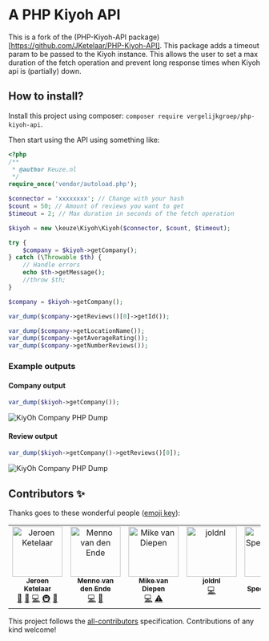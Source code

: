 # A PHP Kiyoh API

This is a fork of the (PHP-Kiyoh-API package)[https://github.com/JKetelaar/PHP-Kiyoh-API]. 
This package adds a timeout param to be passed to the Kiyoh instance. This allows the user to set a max duration of the fetch operation and prevent long response times when Kiyoh api is (partially) down.
## How to install?
Install this project using composer: `composer require vergelijkgroep/php-kiyoh-api`.

Then start using the API using something like:

```php
<?php
/**
 * @author Keuze.nl
 */
require_once('vendor/autoload.php');

$connector = 'xxxxxxxx'; // Change with your hash
$count = 50; // Amount of reviews you want to get
$timeout = 2; // Max duration in seconds of the fetch operation

$kiyoh = new \keuze\Kiyoh\Kiyoh($connector, $count, $timeout);

try {
    $company = $kiyoh->getCompany();
} catch (\Throwable $th) {
    // Handle errors
    echo $th->getMessage();
    //throw $th;
}

$company = $kiyoh->getCompany();

var_dump($company->getReviews()[0]->getId());

var_dump($company->getLocationName());
var_dump($company->getAverageRating());
var_dump($company->getNumberReviews());
```

### Example outputs

#### Company output
```php
var_dump($kiyoh->getCompany());
```
![KiyOh Company PHP Dump](docs/company_dump.png)


#### Review output
```php
var_dump($kiyoh->getCompany()->getReviews()[0]);
```
![KiyOh Company PHP Dump](docs/review_dump.png)

## Contributors ✨

Thanks goes to these wonderful people ([emoji key](https://allcontributors.org/docs/en/emoji-key)):

<!-- ALL-CONTRIBUTORS-LIST:START - Do not remove or modify this section -->
<!-- prettier-ignore-start -->
<!-- markdownlint-disable -->
<table>
  <tbody>
    <tr>
      <td align="center" valign="top" width="14.28%"><a href="http://jketelaar.nl/"><img src="https://avatars0.githubusercontent.com/u/3681904?v=4?s=100" width="100px;" alt="Jeroen Ketelaar"/><br /><sub><b>Jeroen Ketelaar</b></sub></a><br /><a href="#maintenance-JKetelaar" title="Maintenance">🚧</a> <a href="https://github.com/JKetelaar/PHP-Kiyoh-API/pulls?q=is%3Apr+reviewed-by%3AJKetelaar" title="Reviewed Pull Requests">👀</a> <a href="https://github.com/JKetelaar/PHP-Kiyoh-API/commits?author=JKetelaar" title="Code">💻</a> <a href="#infra-JKetelaar" title="Infrastructure (Hosting, Build-Tools, etc)">🚇</a> <a href="#ideas-JKetelaar" title="Ideas, Planning, & Feedback">🤔</a></td>
      <td align="center" valign="top" width="14.28%"><a href="https://github.com/menno-ll"><img src="https://avatars0.githubusercontent.com/u/50165380?v=4?s=100" width="100px;" alt="Menno van den Ende"/><br /><sub><b>Menno van den Ende</b></sub></a><br /><a href="https://github.com/JKetelaar/PHP-Kiyoh-API/commits?author=menno-ll" title="Code">💻</a> <a href="#ideas-menno-ll" title="Ideas, Planning, & Feedback">🤔</a></td>
      <td align="center" valign="top" width="14.28%"><a href="http://mediadevs.nl"><img src="https://avatars3.githubusercontent.com/u/38211249?v=4?s=100" width="100px;" alt="Mike van Diepen"/><br /><sub><b>Mike van Diepen</b></sub></a><br /><a href="https://github.com/JKetelaar/PHP-Kiyoh-API/commits?author=mikevandiepen" title="Code">💻</a> <a href="https://github.com/JKetelaar/PHP-Kiyoh-API/commits?author=mikevandiepen" title="Tests">⚠️</a></td>
      <td align="center" valign="top" width="14.28%"><a href="https://github.com/joldnl"><img src="https://avatars.githubusercontent.com/u/4668261?v=4?s=100" width="100px;" alt="joldnl"/><br /><sub><b>joldnl</b></sub></a><br /><a href="https://github.com/JKetelaar/PHP-Kiyoh-API/commits?author=joldnl" title="Code">💻</a></td>
      <td align="center" valign="top" width="14.28%"><a href="http://www.kingsquare.nl/"><img src="https://avatars.githubusercontent.com/u/1492861?v=4?s=100" width="100px;" alt="Robin Speekenbrink"/><br /><sub><b>Robin Speekenbrink</b></sub></a><br /><a href="https://github.com/JKetelaar/PHP-Kiyoh-API/commits?author=fruitl00p" title="Code">💻</a></td>
      <td align="center" valign="top" width="14.28%"><a href="https://github.com/thomasdik1989"><img src="https://avatars.githubusercontent.com/u/7187261?v=4?s=100" width="100px;" alt="Thomas Dik"/><br /><sub><b>Thomas Dik</b></sub></a><br /><a href="https://github.com/JKetelaar/PHP-Kiyoh-API/commits?author=thomasdik1989" title="Code">💻</a></td>
    </tr>
  </tbody>
</table>

<!-- markdownlint-restore -->
<!-- prettier-ignore-end -->

<!-- ALL-CONTRIBUTORS-LIST:END -->

This project follows the [all-contributors](https://github.com/all-contributors/all-contributors) specification. Contributions of any kind welcome!